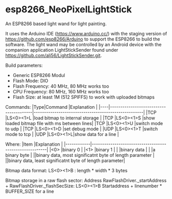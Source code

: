 # esp8266_NeoPixelLightStick
An ESP8266 based light wand for light painting.

It uses the Arduino IDE (https://www.arduino.cc/) with the staging version of https://github.com/esp8266/Arduino to support the ESP8266 to build the software.
The light wand may be controlled by an Android device with the companion application LightStickSender found under https://github.com/alj56/LightStickSender.git.

Build parameters:
* Generic ESP8266 Modul
* Flash Mode: DIO
* Flash Frequency: 40 MHz, 80 MHz works too
* CPU Frequency: 80 MHz, 160 MHz works too
* Flash Size: at least 1M (512 SPIFFS) to work with uploaded bitmaps

Commands:
|Type|Command                                 |Explanation                                          |
|----|----------------------------------------|-----------------------------------------------------|
|TCP |LS<0><1>L<bytes>                        |load bitmap to internal storage                 |
|TCP |LS<0><1>S<delay LSB><delay MSB>         |show loaded bitmap file with <delay> ms between lines|
|TCP |LS<0><1>U                               |switch mode to udp                                   |
|TCP |LS<0><1>D<byte>                         |set debug mode                                       |
|UDP |LS<0><1>T                               |switch mode to tcp                                   | 
|UDP |LS<0><1>L<length LSB><length MSB><bytes>|show data for a line                                 |

Where:
|Item        |Explanation                                             |
|------------|--------------------------------------------------------|
|<0>         |binary 0                                                |
|<1>         |binary 1                                                |
|<bytes>     |binary data                                             |
|<byte>      |a binary byte                                           |
|<length MSB>|binary data, most significatnt byte of length parameter |
|<length LSB>|binary data, least significatnt byte of length parameter|

Bitmap data format:
LS<0><1>B<width LSB><width MSB><height LSB><height MSB><bytes>
<bytes>: length * width * 3 bytes

Bitmap storage in a raw flash sector:
Address RawFlashDriver._startAddress + RawFlashDriver._flashSecSize:
  LS<0><1>B<width LSB><width MSB><height LSB><height MSB>
Startaddress + linenumber * BUFFER_SIZE
  <bytes> for a line